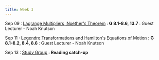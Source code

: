 ```yaml
---
title: Week 3
---
```


Sep 09
: [Lagrange Multipliers, Noether's Theorem](#)
  : **G 8.1-8.6, 13.7**
: Guest Lecturer - Noah Knutson

Sep 11
: [Legendre Transformations and Hamilton's Equations of Motion](#)
  : **G 8.1-8.2, 8.4, 8.6**
: Guest Lecturer - Noah Knutson

Sep 13
: [Study Group](#)
  : **Reading catch-up**